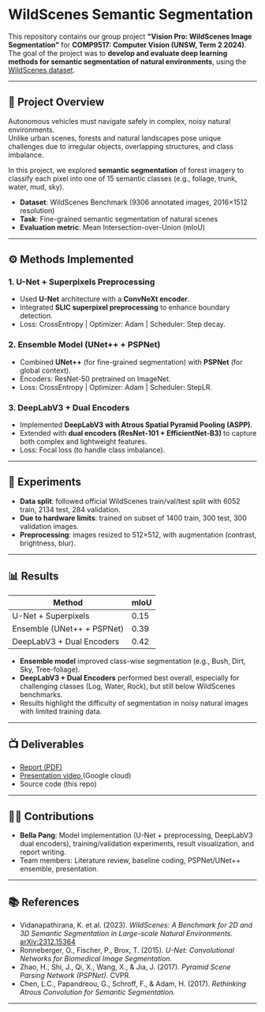 # WildScenes Semantic Segmentation

This repository contains our group project **"Vision Pro: WildScenes Image Segmentation"** for **COMP9517: Computer Vision (UNSW, Term 2 2024)**.  
The goal of the project was to **develop and evaluate deep learning methods for semantic segmentation of natural environments**, using the [WildScenes dataset](https://csiro-robotics.github.io/WildScenes/).

---

## 📖 Project Overview
Autonomous vehicles must navigate safely in complex, noisy natural environments.  
Unlike urban scenes, forests and natural landscapes pose unique challenges due to irregular objects, overlapping structures, and class imbalance.  

In this project, we explored **semantic segmentation** of forest imagery to classify each pixel into one of 15 semantic classes (e.g., foliage, trunk, water, mud, sky).  

- **Dataset**: WildScenes Benchmark (9306 annotated images, 2016×1512 resolution)  
- **Task**: Fine-grained semantic segmentation of natural scenes  
- **Evaluation metric**: Mean Intersection-over-Union (mIoU)  

---

## ⚙️ Methods Implemented

### 1. U-Net + Superpixels Preprocessing
- Used **U-Net** architecture with a **ConvNeXt encoder**.  
- Integrated **SLIC superpixel preprocessing** to enhance boundary detection.  
- Loss: CrossEntropy | Optimizer: Adam | Scheduler: Step decay.  

### 2. Ensemble Model (UNet++ + PSPNet)
- Combined **UNet++** (for fine-grained segmentation) with **PSPNet** (for global context).  
- Encoders: ResNet-50 pretrained on ImageNet.  
- Loss: CrossEntropy | Optimizer: Adam | Scheduler: StepLR.  

### 3. DeepLabV3 + Dual Encoders
- Implemented **DeepLabV3 with Atrous Spatial Pyramid Pooling (ASPP)**.  
- Extended with **dual encoders (ResNet-101 + EfficientNet-B3)** to capture both complex and lightweight features.  
- Loss: Focal loss (to handle class imbalance).  

---

## 🧪 Experiments
- **Data split**: followed official WildScenes train/val/test split with 6052 train, 2134 test, 284 validation.  
- **Due to hardware limits**: trained on subset of 1400 train, 300 test, 300 validation images.  
- **Preprocessing**: images resized to 512×512, with augmentation (contrast, brightness, blur).  

---

## 📊 Results

| Method                     | mIoU  |
|-----------------------------|-------|
| U-Net + Superpixels         | 0.15  |
| Ensemble (UNet++ + PSPNet)  | 0.39  |
| DeepLabV3 + Dual Encoders   | 0.42  |

- **Ensemble model** improved class-wise segmentation (e.g., Bush, Dirt, Sky, Tree-foliage).  
- **DeepLabV3 + Dual Encoders** performed best overall, especially for challenging classes (Log, Water, Rock), but still below WildScenes benchmarks.  
- Results highlight the difficulty of segmentation in noisy natural images with limited training data.  

---

## 📺 Deliverables
- [Report (PDF)](./VisionPro9517FinalReport.pdf)  
- [Presentation video ](https://drive.google.com/file/d/1LkP_g7P-GkiijGlseAyj-h8Y8daxdQnT/view?usp=drive_link) (Google cloud)
- Source code (this repo)  

---

## 👩‍💻 Contributions
- **Bella Pang**: Model implementation (U-Net + preprocessing, DeepLabV3 dual encoders), training/validation experiments, result visualization, and report writing.  
- Team members: Literature review, baseline coding, PSPNet/UNet++ ensemble, presentation.  

---

## 📚 References
- Vidanapathirana, K. et al. (2023). *WildScenes: A Benchmark for 2D and 3D Semantic Segmentation in Large-scale Natural Environments.* [arXiv:2312.15364](https://arxiv.org/abs/2312.15364)  
- Ronneberger, O., Fischer, P., Brox, T. (2015). *U-Net: Convolutional Networks for Biomedical Image Segmentation.*  
- Zhao, H., Shi, J., Qi, X., Wang, X., & Jia, J. (2017). *Pyramid Scene Parsing Network (PSPNet).* CVPR.  
- Chen, L.C., Papandreou, G., Schroff, F., & Adam, H. (2017). *Rethinking Atrous Convolution for Semantic Segmentation.*  

---
